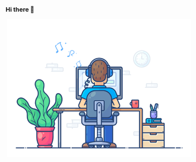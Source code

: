 ### Hi there 👋
<p align='center' style='margin: 16px 4px 8px;'>
    <img src="dev-working.gif" alt="working developer">
</p>
